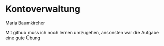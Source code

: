 # Kontoverwaltung

Maria Baumkircher

Mit github muss ich noch lernen umzugehen, ansonsten war die Aufgabe eine gute Übung 
